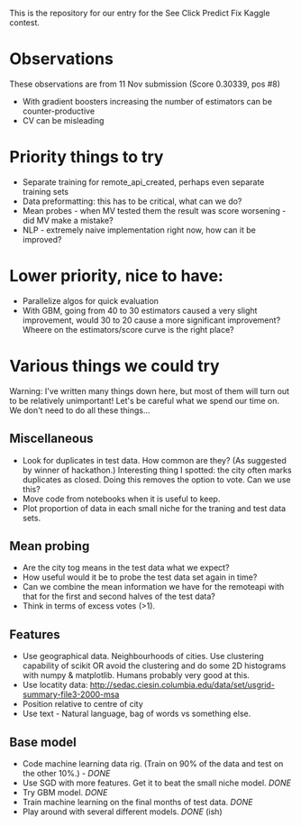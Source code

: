This is the repository for our entry for the See Click Predict Fix Kaggle contest.

# Observations

These observations are from 11 Nov submission (Score 0.30339, pos #8)

- With gradient boosters increasing the number of estimators can be counter-productive
- CV can be misleading


# Priority things to try
- Separate training for remote_api_created, perhaps even separate training sets
- Data preformatting: this has to be critical, what can we do?
- Mean probes - when MV tested them the result was score worsening - did MV make a mistake?
- NLP - extremely naive implementation right now, how can it be improved?

# Lower priority, nice to have:
- Parallelize algos for quick evaluation
- With GBM, going from 40 to 30 estimators caused a very slight improvement, would 30 to 20 cause a more significant improvement? Wheere on the estimators/score curve is the right place?

# Various things we could try

Warning: I've written many things down here, but most of them will turn out to be relatively unimportant! Let's be careful what we spend our time on. We don't need to do all these things...

## Miscellaneous 
* Look for duplicates in test data. How common are they? (As suggested by winner of hackathon.) Interesting thing I spotted: the city often marks duplicates as closed. Doing this removes the option to vote. Can we use this?
* Move code from notebooks when it is useful to keep.
* Plot proportion of data in each small niche for the traning and test data sets.

## Mean probing
* Are the city tog means in the test data what we expect?
* How useful would it be to probe the test data set again in time?
* Can we combine the mean information we have for the remoteapi with that for the first and second halves of the test data?
* Think in terms of excess votes (>1).

## Features
* Use geographical data. Neighbourhoods of cities. Use clustering capability of scikit OR avoid the clustering and do
  some 2D histograms with numpy & matplotlib. Humans probably very good at this.
* Use locatity data: http://sedac.ciesin.columbia.edu/data/set/usgrid-summary-file3-2000-msa
* Position relative to centre of city
* Use text - Natural language, bag of words vs something else.

## Base model
* Code machine learning data rig. (Train on 90% of the data and test on the other 10%.) - *DONE*
* Use SGD with more features. Get it to beat the small niche model. *DONE*
* Try GBM model. *DONE*
* Train machine learning on the final months of test data. *DONE*
* Play around with several different models. *DONE* (ish)
